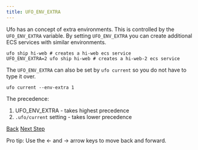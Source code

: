```yaml
---
title: UFO_ENV_EXTRA
---
```


Ufo has an concept of extra environments. This is controlled by the `UFO_ENV_EXTRA` variable.  By setting `UFO_ENV_EXTRA` you can create additional ECS services with similar environments.

    ufo ship hi-web # creates a hi-web ecs service
    UFO_ENV_EXTRA=2 ufo ship hi-web # creates a hi-web-2 ecs service

The `UFO_ENV_EXTRA` can also be set by `ufo current` so you do not have to type it over.

    ufo current --env-extra 1

The precedence:

1. UFO_ENV_EXTRA - takes highest precedence
2. `.ufo/current` setting - takes lower precedence

<a id="prev" class="btn btn-basic" href="{% link _docs/params.md %}">Back</a>
<a id="next" class="btn btn-primary" href="{% link _docs/variables.md %}">Next Step</a>
<p class="keyboard-tip">Pro tip: Use the <- and -> arrow keys to move back and forward.</p>

